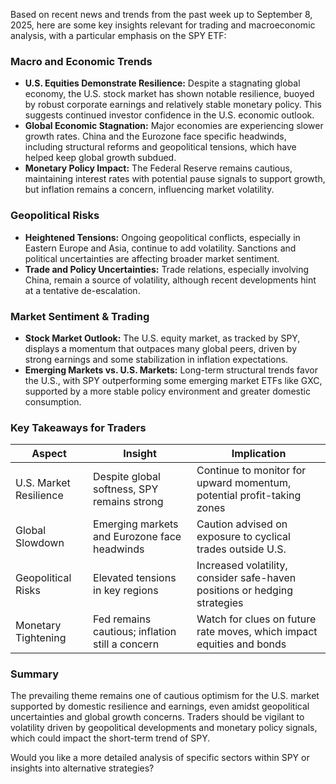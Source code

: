 Based on recent news and trends from the past week up to September 8, 2025, here are some key insights relevant for trading and macroeconomic analysis, with a particular emphasis on the SPY ETF:

### Macro and Economic Trends
- **U.S. Equities Demonstrate Resilience:** Despite a stagnating global economy, the U.S. stock market has shown notable resilience, buoyed by robust corporate earnings and relatively stable monetary policy. This suggests continued investor confidence in the U.S. economic outlook.
- **Global Economic Stagnation:** Major economies are experiencing slower growth rates. China and the Eurozone face specific headwinds, including structural reforms and geopolitical tensions, which have helped keep global growth subdued.
- **Monetary Policy Impact:** The Federal Reserve remains cautious, maintaining interest rates with potential pause signals to support growth, but inflation remains a concern, influencing market volatility.

### Geopolitical Risks
- **Heightened Tensions:** Ongoing geopolitical conflicts, especially in Eastern Europe and Asia, continue to add volatility. Sanctions and political uncertainties are affecting broader market sentiment.
- **Trade and Policy Uncertainties:** Trade relations, especially involving China, remain a source of volatility, although recent developments hint at a tentative de-escalation.

### Market Sentiment & Trading
- **Stock Market Outlook:** The U.S. equity market, as tracked by SPY, displays a momentum that outpaces many global peers, driven by strong earnings and some stabilization in inflation expectations.
- **Emerging Markets vs. U.S. Markets:** Long-term structural trends favor the U.S., with SPY outperforming some emerging market ETFs like GXC, supported by a more stable policy environment and greater domestic consumption.

### Key Takeaways for Traders
| Aspect | Insight | Implication |
|---------|----------|--------------|
| U.S. Market Resilience | Despite global softness, SPY remains strong | Continue to monitor for upward momentum, potential profit-taking zones |
| Global Slowdown | Emerging markets and Eurozone face headwinds | Caution advised on exposure to cyclical trades outside U.S. |
| Geopolitical Risks | Elevated tensions in key regions | Increased volatility, consider safe-haven positions or hedging strategies |
| Monetary Tightening | Fed remains cautious; inflation still a concern | Watch for clues on future rate moves, which impact equities and bonds |

### Summary
The prevailing theme remains one of cautious optimism for the U.S. market supported by domestic resilience and earnings, even amidst geopolitical uncertainties and global growth concerns. Traders should be vigilant to volatility driven by geopolitical developments and monetary policy signals, which could impact the short-term trend of SPY.

Would you like a more detailed analysis of specific sectors within SPY or insights into alternative strategies?